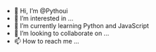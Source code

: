 - 👋 Hi, I’m @Pythoui
- 👀 I’m interested in ...
- 🌱 I’m currently learning Python and JavaScript
- 💞️ I’m looking to collaborate on ...
- 📫 How to reach me ...

<!---
Pythoui/Pythoui is a ✨ special ✨ repository because its `README.md` (this file) appears on your GitHub profile.
You can click the Preview link to take a look at your changes.
--->

